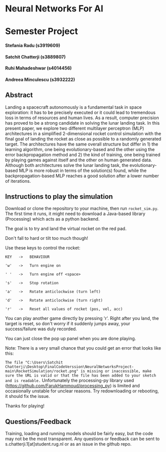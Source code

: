 # Neural Networks For AI
# Semester Project

#### Stefania Radu (s3919609)
#### Satchit Chatterji (s3889807)
#### Ruhi Mahadeshwar (s4014456)
#### Andreea Minculescu (s3932222)

## Abstract
Landing a spacecraft autonomously is a fundamental task in space exploration: it has to be precisely executed or it could lead to tremendous loss in terms of resources and human lives. As a result, computer precision has proved to be a strong candidate in solving the lunar landing task. In this present paper, we explore two different multilayer perceptron (MLP) architectures in a simplified 2-dimensional rocket control simulation with the final goal of landing the rocket as close as possible to a randomly generated target. The architectures have the same overall structure but differ in 1) the learning algorithm, one being evolutionary-based and the other using the error backpropagation method and 2) the kind of training, one being trained by playing games against itself and the other on human generated data. Although both architectures solve the lunar landing task, the evolutionary-based MLP is more robust in terms of the solution(s) found, while the backpropagation-based MLP reaches a good solution after a lower number of iterations.

## Instructions to play the simulation
Download or clone the repository to your machine, then run ``rocket_sim.py``. The first time it runs, it might need to download a Java-based library (Processing) which acts as a python backend.

The goal is to try and land the virtual rocket on the red pad.

Don't fall to hard or tilt too much though!


Use these keys to control the rocket:

	KEY   ->   BEHAVIOUR
  
	'w'   ->   Turn engine on
  
	' '   ->   Turn engine off <space>
  
	's'   ->   Stop rotation
  
	'a'   ->   Rotate anticlockwise (turn left)
  
	'd'   ->   Rotate anticlockwise (turn right)
  
	'r'   ->   Reset all values of rocket (pos, vel, acc)



You can play another game directly by pressing 'r'. Right after you land, the target is reset, so don't worry if it suddenly jumps away, your success/failure was duly recorded.

You can just close the pop up panel when you are done playing.

Note: There is a very small chance that you could get an error that looks like this:

`The file "C:\Users\Satchit Chatterji\Desktop\FinalCodeVerssion\NeuralNetworksProject-main\RocketSimulation/rocket.png" is missing or inaccessible, make sure the URL is valid or that the file has been added to your sketch and is readable.`
Unfortunately the processing-py library used (https://github.com/FarukHammoud/processing_py) is limited and occasionally unstable for unclear reasons. Try redownloading or rebooting, it should fix the issue.

Thanks for playing!


## Questions/Feedback

Training, loading and running models should be fairly easy, but the code may not be the most transparent. Any questions or feedback can be sent to s.chatterji.1\[at\]student.rug.nl or as an issue in the github repo. 
